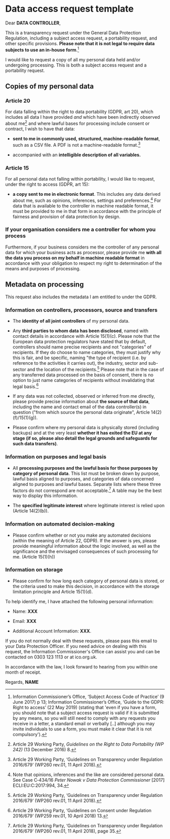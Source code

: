 # Data access request template

Dear **DATA CONTROLLER**,

This is a transparency request under the General Data Protection Regulation, including a subject access request, a portability request, and other specific provisions. **Please note that it is not legal to require data subjects to use an  in-house form**.[^1]



I would like to request a copy of all my personal data held and/or undergoing processing. This is both a subject access request and a portability request.


## Copies of my personal data

### Article 20
For data falling within the right to data portability (GDPR, art 20), which includes all data I have provided *and* which have been indirectly observed about me[^2] and where lawful bases for processing include consent or contract, I wish to have that data:

-   **sent to me in commonly used, structured, machine-readable format**, such as a CSV file. A PDF is not a machine-readable format.[^3]

-   accompanied with an **intelligible description of all variables.**

### Article 15
For all personal data not falling within portability, I would like to request, under the right to access (GDPR, art 15):

-   **a copy sent to me in electronic format**. This includes any data derived about me, such as opinions, inferences, settings and preferences.[^4] For data that is available to the controller in machine readable format, it must be provided to me in that form in accordance with the principle of fairness and provision of data protection by design.

### If your organisation considers me a controller for whom you process
Furthermore, if your business considers me the controller of any personal data for which your business acts as processor, please provide me **with all the data you process on my behalf in machine readable format** in accordance with your obligation to respect my right to determination of the means and purposes of processing.


## Metadata on processing
This request also includes the metadata I am entitled to under the GDPR.

### Information on controllers, processors, source and transfers

- The **identity of all joint controllers** of my personal data.

- Any **third parties to whom data has been disclosed**, named with contact details in accordance with Article 15(1)(c). Please note that the European data protection regulators have stated that by default, controllers should name precise recipients and not "categories" of recipients. If they do choose to name categories, they must justify why this is fair, and be specific, naming "the type of recipient (i.e. by reference to the activities it carries out), the industry, sector and sub-sector and the location of the recipients.[^3] Please note that in the case of any transferred data processed on the basis of consent, there is no option to just name categories of recipients without invalidating that legal basis.[^5]

- If any data was not collected, observed or inferred from me directly, please provide precise information about **the source of that data**, including the name and contact email of the data controller(s) in question ("from which source the personal data originate", Article 14(2)(f)/15(1)(g)).

- Please confirm where my personal data is physically stored (including backups) and at the very least **whether it has exited the EU at any stage (if so, please also detail the legal grounds and safeguards for such data transfers)**.

### Information on purposes and legal basis

- All **processing purposes and the lawful basis for those purposes by category of personal data**. This list must be broken down by purpose, lawful basis aligned to purposes, and categories of data concerned aligned to purposes and lawful bases. Separate lists where these three factors do not correspond are not acceptable.[^6] A table may be the best way to display this information.

- The **specified legitimate interest** where legitimate interest is relied upon (Article 14(2)(b)).

### Information on automated decision-making 
- Please confirm whether or not you make any automated decisions (within the meaning of Article 22, GDPR). If the answer is yes, please provide meaningful information about the logic involved, as well as the significance and the envisaged consequences of such processing for me. (Article 15(1)(h))

### Information on storage
- Please confirm for how long each category of personal data is stored, or the criteria used to make this decision, in accordance with the storage limitation principle and Article 15(1)(d).



To help identify me, I have attached the following personal information:
- Name: **XXX**

- Email: **XXX**

- Additional Account Information: **XXX**.


If you do not normally deal with these requests, please pass this email to your Data Protection Officer. If you need advice on dealing with this request, the Information Commissioner\'s Office can assist you and can be contacted on 0303 123 1113 or at ico.org.uk.

In accordance with the law, I look forward to hearing from you within one month of receipt.

Regards,
**NAME**

[^1]: Information Commissioner’s Office, ‘Subject Access Code of Practice’ (9 June 2017) p 13; Information Commissioner’s Office, ‘Guide to the GDPR: Right to access’ (22 May 2019) (stating that 'even if you have a form, you should note that a subject access request is valid if it is submitted by any means, so you will still need to comply with any requests you receive in a letter, a standard email or verbally [..] although you may invite individuals to use a form, you must make it clear that it is not compulsory').

[^2]: Article 29 Working Party, *Guidelines on the Right to Data Portability (WP 242)* (13 December 2016) 8.

[^3]: Article 29 Working Party, ‘Guidelines on Transparency under Regulation 2016/679’ (WP260 rev.01, 11 April 2018).

[^4]: Note that opinions, inferences and the like are considered personal data. See Case C‑434/16 *Peter Nowak v Data Protection Commissioner* [2017] ECLI:EU:C:2017:994, 34.

[^5]: Article 29 Working Party, ‘Guidelines on Consent under Regulation 2016/679’ (WP259 rev.01, 10 April 2018) 13.

[^6]: Article 29 Working Party, ‘Guidelines on Transparency under Regulation 2016/679’ (WP260 rev.01, 11 April 2018), page 35.


